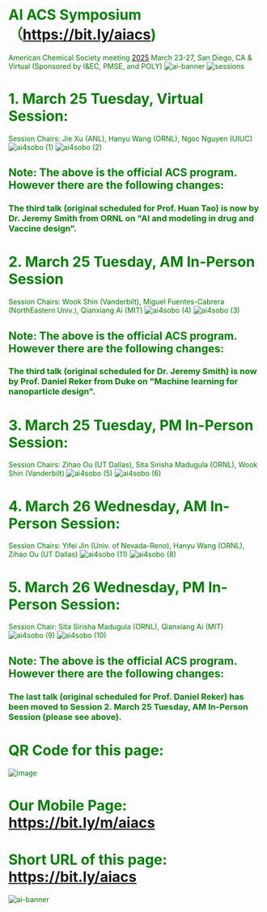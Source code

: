 # <font color='green'> AI ACS Symposium（https://bit.ly/aiacs)
American Chemical Society meeting [2025](https://www.acs.org/meetings/acs-meetings/spring.html) March 23-27, San Diego, CA & Virtual (Sponsored by I&EC, PMSE, and POLY)
![ai-banner](https://github.com/user-attachments/assets/eb20f117-5477-46d0-888d-78330932e663)
![sessions](https://github.com/user-attachments/assets/be77de08-f6c0-495e-8beb-928a63cb21c7)
# 1. March 25 Tuesday, Virtual Session:
Session Chairs: Jie Xu (ANL), Hanyu Wang (ORNL), Ngoc Nguyen (UIUC)
![ai4sobo (1)](https://github.com/user-attachments/assets/1e7875e1-80e1-4e08-8bfc-81459e261586)
![ai4sobo (2)](https://github.com/user-attachments/assets/0885cdcb-c9cb-4eb1-bd4f-685d44a0b53c)

## Note: The above is the official ACS program. However there are the following changes:
### The third talk (original scheduled for Prof. Huan Tao) is now by Dr. Jeremy Smith from ORNL on "AI and modeling in drug and Vaccine design".

# 2. March 25 Tuesday, AM In-Person Session
Session Chairs: Wook Shin (Vanderbilt), Miguel Fuentes-Cabrera (NorthEastern Univ.), Qianxiang Ai (MIT)
![ai4sobo (4)](https://github.com/user-attachments/assets/f99e2adb-70b8-44a8-b3ba-161c55fab0d7)
![ai4sobo (3)](https://github.com/user-attachments/assets/0e3137b2-00b1-4a64-9711-d1820627bfd4)

## Note: The above is the official ACS program. However there are the following changes:
### The third talk (original scheduled for Dr. Jeremy Smith) is now by Prof. Daniel Reker from Duke on "Machine learning for nanoparticle design".

# 3. March 25 Tuesday, PM In-Person Session:
Session Chairs: Zihao Ou  (UT  Dallas), Sita Sirisha Madugula (ORNL), Wook Shin (Vanderbilt)
![ai4sobo (5)](https://github.com/user-attachments/assets/962aea1e-f36b-47ac-832b-fb42611e29ac)
![ai4sobo (6)](https://github.com/user-attachments/assets/8b328431-7856-4e3c-a3e0-af473ef4054a)

# 4. March 26 Wednesday, AM In-Person Session:
Session Chairs: Yifei Jin (Univ. of Nevada-Reno), Hanyu Wang (ORNL), Zihao Ou (UT Dallas)
![ai4sobo (11)](https://github.com/user-attachments/assets/e24ba524-f464-4f05-a114-a744f62b1564)
![ai4sobo (8)](https://github.com/user-attachments/assets/eead420e-1c30-47b0-9214-649f597b27de)

# 5. March 26 Wednesday, PM In-Person Session:
Session Chair: Sita Sirisha Madugula (ORNL), Qianxiang Ai (MIT)
![ai4sobo (9)](https://github.com/user-attachments/assets/7e31e9c4-d665-417c-959a-8ac81c7a4ecf)
![ai4sobo (10)](https://github.com/user-attachments/assets/b348e90a-c419-49b5-b61c-deb98607dfe7)

## Note: The above is the official ACS program. However there are the following changes:
### The last talk (original scheduled for Prof. Daniel Reker) has been moved to Session 2. March 25 Tuesday, AM In-Person Session (please see above).

# QR Code for this page:
![image](https://github.com/user-attachments/assets/d108dc94-60b5-4428-9ac2-baedb9b34759)
# Our Mobile Page: https://bit.ly/m/aiacs
# Short URL of this page: https://bit.ly/aiacs
![ai-banner](https://github.com/user-attachments/assets/67914451-d8bd-42e2-8231-132d7a8a47df)


